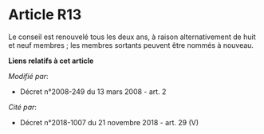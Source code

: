 # Article R13

Le conseil est renouvelé tous les deux ans, à raison alternativement de huit et neuf membres ; les membres sortants peuvent
être nommés à nouveau.

**Liens relatifs à cet article**

_Modifié par_:

  - Décret n°2008-249 du 13 mars 2008 - art. 2

_Cité par_:

  - Décret n°2018-1007 du 21 novembre 2018 - art. 29 (V)
